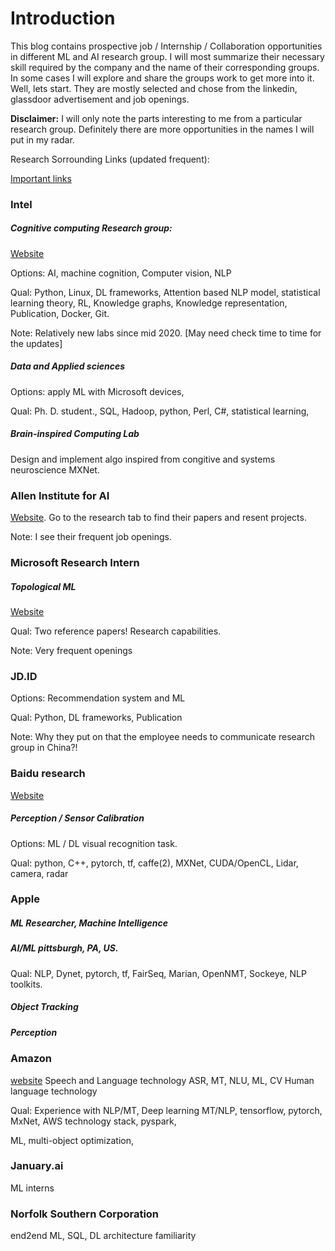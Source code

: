 # Introduction

This blog contains prospective job / Internship / Collaboration opportunities in different ML and AI research group. I will most summarize their necessary skill required by the company and the name of their corresponding groups. In some cases I will explore and share the groups work to get more into it. Well, lets start. They are mostly selected and chose from the linkedin, glassdoor advertisement and job openings.

**Disclaimer:** I will only note the parts interesting to me from a particular research group. Definitely there are more opportunities in the names I will put in my radar.



Research Sorrounding Links (updated frequent): 


[Important links](https://github.com/mxahan/PDFS_notes/blob/master/Surroundings%20research.pdf)

### Intel

##### Cognitive computing Research group:
[Website](https://www.intel.com/content/www/us/en/research/blogs/cognitive-computing-research.html)

Options: AI, machine cognition, Computer vision, NLP

Qual: Python, Linux, DL frameworks, Attention based NLP model, statistical learning theory, RL, Knowledge graphs, Knowledge representation, Publication, Docker, Git.

Note: Relatively new labs since mid 2020. [May need check time to time for the updates]

##### Data and Applied sciences

Options: apply ML with Microsoft devices,

Qual: Ph. D. student.,  SQL, Hadoop, python, Perl, C#, statistical learning,

##### Brain-inspired Computing Lab
Design and implement algo inspired from congitive and systems neuroscience
MXNet.

### Allen Institute for AI

[Website](https://allenai.org/). Go to the research tab to find their papers and resent projects.

Note: I see their frequent job openings.


### Microsoft Research Intern

##### Topological ML
[Website](https://careers.microsoft.com/us/en/job/810920/Research-Intern-Topological-Machine-Learning)

Qual: Two reference papers! Research capabilities.

Note: Very frequent openings

### JD.ID

Options: Recommendation system and ML

Qual: Python, DL frameworks, Publication

Note: Why they put on that the employee needs to communicate research group in China?!

### Baidu research

[Website](http://research.baidu.com/)

##### Perception / Sensor Calibration

Options: ML / DL visual recognition task.

Qual: python, C++, pytorch, tf, caffe(2), MXNet, CUDA/OpenCL, Lidar, camera, radar


### Apple

##### ML Researcher, Machine Intelligence

##### AI/ML pittsburgh, PA, US.
Qual: NLP, Dynet, pytorch, tf, FairSeq, Marian, OpenNMT, Sockeye, NLP toolkits.

##### Object Tracking

##### Perception

### Amazon

[website](https://www.amazon.science/)
Speech and Language technology
ASR, MT, NLU, ML, CV
Human language technology

Qual: Experience with NLP/MT, Deep learning MT/NLP, tensorflow, pytorch, MxNet, AWS technology stack, pyspark,


ML, multi-object optimization,
### January.ai
ML interns


### Norfolk Southern Corporation
end2end ML, SQL, DL architecture familiarity
